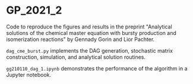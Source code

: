 # GP_2021_2

Code to reproduce the figures and results in the preprint "Analytical solutions of the chemical master equation with bursty production and isomerization reactions" by Gennady Gorin and Lior Pachter. 

``dag_cme_burst.py`` implements the DAG generation, stochastic matrix construction, simulation, and analytical solution routines. 

``gg210110_dag_1.ipynb`` demonstrates the performance of the algorithm in a Jupyter notebook.
